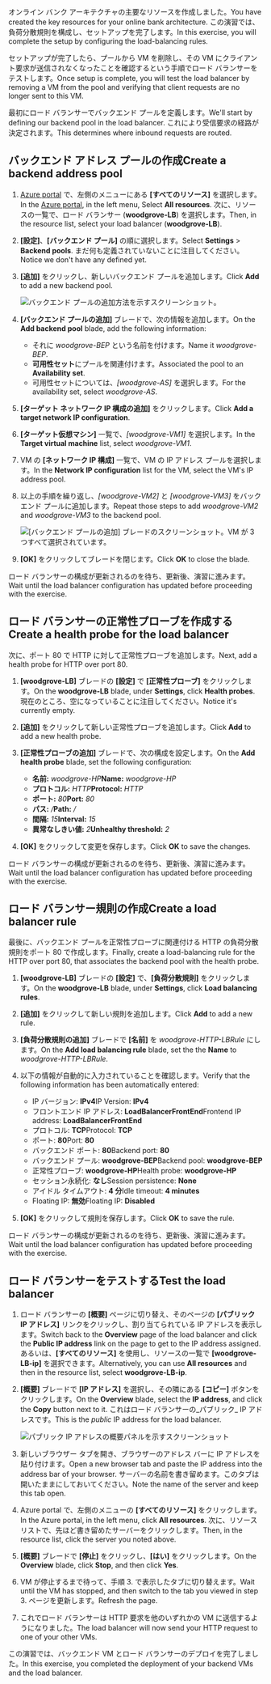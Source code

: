 <span data-ttu-id="518ca-101">オンライン バンク アーキテクチャの主要なリソースを作成しました。</span><span class="sxs-lookup"><span data-stu-id="518ca-101">You have created the key resources for your online bank architecture.</span></span> <span data-ttu-id="518ca-102">この演習では、負荷分散規則を構成し、セットアップを完了します。</span><span class="sxs-lookup"><span data-stu-id="518ca-102">In this exercise, you will complete the setup by configuring the load-balancing rules.</span></span>

<span data-ttu-id="518ca-103">セットアップが完了したら、プールから VM を削除し、その VM にクライアント要求が送信されなくなったことを確認するという手順でロード バランサーをテストします。</span><span class="sxs-lookup"><span data-stu-id="518ca-103">Once setup is complete, you will test the load balancer by removing a VM from the pool and verifying that client requests are no longer sent to this VM.</span></span>

<span data-ttu-id="518ca-104">最初にロード バランサーでバックエンド プールを定義します。</span><span class="sxs-lookup"><span data-stu-id="518ca-104">We'll start by defining our backend pool in the load balancer.</span></span> <span data-ttu-id="518ca-105">これにより受信要求の経路が決定されます。</span><span class="sxs-lookup"><span data-stu-id="518ca-105">This determines where inbound requests are routed.</span></span>

## <a name="create-a-backend-address-pool"></a><span data-ttu-id="518ca-106">バックエンド アドレス プールの作成</span><span class="sxs-lookup"><span data-stu-id="518ca-106">Create a backend address pool</span></span>

1. <span data-ttu-id="518ca-107">[Azure portal](https://portal.azure.com/learn.docs.microsoft.com?azure-portal=true) で、左側のメニューにある **[すべてのリソース]** を選択します。</span><span class="sxs-lookup"><span data-stu-id="518ca-107">In the [Azure portal](https://portal.azure.com/learn.docs.microsoft.com?azure-portal=true), in the left menu, Select **All resources**.</span></span> <span data-ttu-id="518ca-108">次に、リソースの一覧で、ロード バランサー (**woodgrove-LB**) を選択します。</span><span class="sxs-lookup"><span data-stu-id="518ca-108">Then, in the resource list, select your load balancer (**woodgrove-LB**).</span></span>

1. <span data-ttu-id="518ca-109">**[設定]**、**[バックエンド プール]** の順に選択します。</span><span class="sxs-lookup"><span data-stu-id="518ca-109">Select **Settings** > **Backend pools**.</span></span> <span data-ttu-id="518ca-110">まだ何も定義されていないことに注目してください。</span><span class="sxs-lookup"><span data-stu-id="518ca-110">Notice we don't have any defined yet.</span></span>

1. <span data-ttu-id="518ca-111">**[追加]** をクリックし、新しいバックエンド プールを追加します。</span><span class="sxs-lookup"><span data-stu-id="518ca-111">Click **Add** to add a new backend pool.</span></span>

    ![バックエンド プールの追加方法を示すスクリーンショット。](../media/6-backend-pools.png)

1. <span data-ttu-id="518ca-113">**[バックエンド プールの追加]** ブレードで、次の情報を追加します。</span><span class="sxs-lookup"><span data-stu-id="518ca-113">On the **Add backend pool** blade, add the following information:</span></span>
    - <span data-ttu-id="518ca-114">それに _woodgrove-BEP_ という名前を付けます。</span><span class="sxs-lookup"><span data-stu-id="518ca-114">Name it _woodgrove-BEP_.</span></span>
    - <span data-ttu-id="518ca-115">**可用性セット**にプールを関連付けます。</span><span class="sxs-lookup"><span data-stu-id="518ca-115">Associated the pool to an **Availability set**.</span></span>
    - <span data-ttu-id="518ca-116">可用性セットについては、_[woodgrove-AS]_ を選択します。</span><span class="sxs-lookup"><span data-stu-id="518ca-116">For the availability set, select _woodgrove-AS_.</span></span>

1. <span data-ttu-id="518ca-117">**[ターゲット ネットワーク IP 構成の追加]** をクリックします。</span><span class="sxs-lookup"><span data-stu-id="518ca-117">Click **Add a target network IP configuration**.</span></span>

1. <span data-ttu-id="518ca-118">**[ターゲット仮想マシン]** 一覧で、_[woodgrove-VM1]_ を選択します。</span><span class="sxs-lookup"><span data-stu-id="518ca-118">In the **Target virtual machine** list, select _woodgrove-VM1_.</span></span>

1. <span data-ttu-id="518ca-119">VM の **[ネットワーク IP 構成]** 一覧で、VM の IP アドレス プールを選択します。</span><span class="sxs-lookup"><span data-stu-id="518ca-119">In the **Network IP configuration** list for the VM, select the VM's IP address pool.</span></span>

1. <span data-ttu-id="518ca-120">以上の手順を繰り返し、_[woodgrove-VM2]_ と _[woodgrove-VM3]_ をバックエンド プールに追加します。</span><span class="sxs-lookup"><span data-stu-id="518ca-120">Repeat those steps to add _woodgrove-VM2_ and _woodgrove-VM3_ to the backend pool.</span></span>

    ![[バックエンド プールの追加] ブレードのスクリーンショット。VM が 3 つすべて選択されています。](../media/6-add-backend-pool.png)

1. <span data-ttu-id="518ca-122">**[OK]** をクリックしてブレードを閉じます。</span><span class="sxs-lookup"><span data-stu-id="518ca-122">Click **OK** to close the blade.</span></span>

<span data-ttu-id="518ca-123">ロード バランサーの構成が更新されるのを待ち、更新後、演習に進みます。</span><span class="sxs-lookup"><span data-stu-id="518ca-123">Wait until the load balancer configuration has updated before proceeding with the exercise.</span></span>

## <a name="create-a-health-probe-for-the-load-balancer"></a><span data-ttu-id="518ca-124">ロード バランサーの正常性プローブを作成する</span><span class="sxs-lookup"><span data-stu-id="518ca-124">Create a health probe for the load balancer</span></span>

<span data-ttu-id="518ca-125">次に、ポート 80 で HTTP に対して正常性プローブを追加します。</span><span class="sxs-lookup"><span data-stu-id="518ca-125">Next, add a health probe for HTTP over port 80.</span></span>

1. <span data-ttu-id="518ca-126">**[woodgrove-LB]** ブレードの **[設定]** で **[正常性プローブ]** をクリックします。</span><span class="sxs-lookup"><span data-stu-id="518ca-126">On the **woodgrove-LB** blade, under **Settings**, click **Health probes**.</span></span> <span data-ttu-id="518ca-127">現在のところ、空になっていることに注目してください。</span><span class="sxs-lookup"><span data-stu-id="518ca-127">Notice it's currently empty.</span></span>

1. <span data-ttu-id="518ca-128">**[追加]** をクリックして新しい正常性プローブを追加します。</span><span class="sxs-lookup"><span data-stu-id="518ca-128">Click **Add** to add a new health probe.</span></span>

1. <span data-ttu-id="518ca-129">**[正常性プローブの追加]** ブレードで、次の構成を設定します。</span><span class="sxs-lookup"><span data-stu-id="518ca-129">On the **Add health probe** blade, set the following configuration:</span></span>
    - <span data-ttu-id="518ca-130">**名前:** _woodgrove-HP_</span><span class="sxs-lookup"><span data-stu-id="518ca-130">**Name:** _woodgrove-HP_</span></span>
    - <span data-ttu-id="518ca-131">**プロトコル:** _HTTP_</span><span class="sxs-lookup"><span data-stu-id="518ca-131">**Protocol:** _HTTP_</span></span>
    - <span data-ttu-id="518ca-132">**ポート:** _80_</span><span class="sxs-lookup"><span data-stu-id="518ca-132">**Port:** _80_</span></span>
    - <span data-ttu-id="518ca-133">**パス:** _/_</span><span class="sxs-lookup"><span data-stu-id="518ca-133">**Path:** _/_</span></span>
    - <span data-ttu-id="518ca-134">**間隔:** _15_</span><span class="sxs-lookup"><span data-stu-id="518ca-134">**Interval:** _15_</span></span>
    - <span data-ttu-id="518ca-135">**異常なしきい値:** _2_</span><span class="sxs-lookup"><span data-stu-id="518ca-135">**Unhealthy threshold:** _2_</span></span>

1. <span data-ttu-id="518ca-136">**[OK]** をクリックして変更を保存します。</span><span class="sxs-lookup"><span data-stu-id="518ca-136">Click **OK** to save the changes.</span></span>

<span data-ttu-id="518ca-137">ロード バランサーの構成が更新されるのを待ち、更新後、演習に進みます。</span><span class="sxs-lookup"><span data-stu-id="518ca-137">Wait until the load balancer configuration has updated before proceeding with the exercise.</span></span>

## <a name="create-a-load-balancer-rule"></a><span data-ttu-id="518ca-138">ロード バランサー規則の作成</span><span class="sxs-lookup"><span data-stu-id="518ca-138">Create a load balancer rule</span></span>

<span data-ttu-id="518ca-139">最後に、バックエンド プールを正常性プローブに関連付ける HTTP の負荷分散規則をポート 80 で作成します。</span><span class="sxs-lookup"><span data-stu-id="518ca-139">Finally, create a load-balancing rule for the HTTP over port 80, that associates the backend pool with the health probe.</span></span>

1. <span data-ttu-id="518ca-140">**[woodgrove-LB]** ブレードの **[設定]** で、**[負荷分散規則]** をクリックします。</span><span class="sxs-lookup"><span data-stu-id="518ca-140">On the **woodgrove-LB** blade, under **Settings**, click **Load balancing rules**.</span></span>

1. <span data-ttu-id="518ca-141">**[追加]** をクリックして新しい規則を追加します。</span><span class="sxs-lookup"><span data-stu-id="518ca-141">Click **Add** to add a new rule.</span></span>

1. <span data-ttu-id="518ca-142">**[負荷分散規則の追加]** ブレードで **[名前]** を _woodgrove-HTTP-LBRule_ にします。</span><span class="sxs-lookup"><span data-stu-id="518ca-142">On the **Add load balancing rule** blade, set the the **Name** to _woodgrove-HTTP-LBRule_.</span></span>

1. <span data-ttu-id="518ca-143">以下の情報が自動的に入力されていることを確認します。</span><span class="sxs-lookup"><span data-stu-id="518ca-143">Verify that the following information has been automatically entered:</span></span>
    - <span data-ttu-id="518ca-144">IP バージョン: **IPv4**</span><span class="sxs-lookup"><span data-stu-id="518ca-144">IP Version: **IPv4**</span></span>
    - <span data-ttu-id="518ca-145">フロントエンド IP アドレス: **LoadBalancerFrontEnd**</span><span class="sxs-lookup"><span data-stu-id="518ca-145">Frontend IP address: **LoadBalancerFrontEnd**</span></span>
    - <span data-ttu-id="518ca-146">プロトコル: **TCP**</span><span class="sxs-lookup"><span data-stu-id="518ca-146">Protocol: **TCP**</span></span>
    - <span data-ttu-id="518ca-147">ポート: **80**</span><span class="sxs-lookup"><span data-stu-id="518ca-147">Port: **80**</span></span>
    - <span data-ttu-id="518ca-148">バックエンド ポート: **80**</span><span class="sxs-lookup"><span data-stu-id="518ca-148">Backend port: **80**</span></span>
    - <span data-ttu-id="518ca-149">バックエンド プール: **woodgrove-BEP**</span><span class="sxs-lookup"><span data-stu-id="518ca-149">Backend pool: **woodgrove-BEP**</span></span>
    - <span data-ttu-id="518ca-150">正常性プローブ: **woodgrove-HP**</span><span class="sxs-lookup"><span data-stu-id="518ca-150">Health probe: **woodgrove-HP**</span></span>
    - <span data-ttu-id="518ca-151">セッション永続化: **なし**</span><span class="sxs-lookup"><span data-stu-id="518ca-151">Session persistence: **None**</span></span>
    - <span data-ttu-id="518ca-152">アイドル タイムアウト: **4 分**</span><span class="sxs-lookup"><span data-stu-id="518ca-152">Idle timeout: **4 minutes**</span></span>
    - <span data-ttu-id="518ca-153">Floating IP: **無効**</span><span class="sxs-lookup"><span data-stu-id="518ca-153">Floating IP: **Disabled**</span></span>

1. <span data-ttu-id="518ca-154">**[OK]** をクリックして規則を保存します。</span><span class="sxs-lookup"><span data-stu-id="518ca-154">Click **OK** to save the rule.</span></span>

<span data-ttu-id="518ca-155">ロード バランサーの構成が更新されるのを待ち、更新後、演習に進みます。</span><span class="sxs-lookup"><span data-stu-id="518ca-155">Wait until the load balancer configuration has updated before proceeding with the exercise.</span></span>

## <a name="test-the-load-balancer"></a><span data-ttu-id="518ca-156">ロード バランサーをテストする</span><span class="sxs-lookup"><span data-stu-id="518ca-156">Test the load balancer</span></span>

1. <span data-ttu-id="518ca-157">ロード バランサーの **[概要]** ページに切り替え、そのページの **[パブリック IP アドレス]** リンクをクリックし、割り当てられている IP アドレスを表示します。</span><span class="sxs-lookup"><span data-stu-id="518ca-157">Switch back to the **Overview** page of the load balancer and click the **Public IP address** link on the page to get to the IP address assigned.</span></span> <span data-ttu-id="518ca-158">あるいは、**[すべてのリソース]** を使用し、リソースの一覧で **[woodgrove-LB-ip]** を選択できます。</span><span class="sxs-lookup"><span data-stu-id="518ca-158">Alternatively, you can use **All resources** and then in the resource list, select **woodgrove-LB-ip**.</span></span>

1. <span data-ttu-id="518ca-159">**[概要]** ブレードで **[IP アドレス]** を選択し、その隣にある **[コピー]** ボタンをクリックします。</span><span class="sxs-lookup"><span data-stu-id="518ca-159">On the **Overview** blade, select the **IP address**, and click the **Copy** button next to it.</span></span> <span data-ttu-id="518ca-160">これはロード バランサーの_パブリック_ IP アドレスです。</span><span class="sxs-lookup"><span data-stu-id="518ca-160">This is the _public_ IP address for the load balancer.</span></span>

    ![パブリック IP アドレスの概要パネルを示すスクリーンショット](../media/6-public-ip.png)

1. <span data-ttu-id="518ca-162">新しいブラウザー タブを開き、ブラウザーのアドレス バーに IP アドレスを貼り付けます。</span><span class="sxs-lookup"><span data-stu-id="518ca-162">Open a new browser tab and paste the IP address into the address bar of your browser.</span></span> <span data-ttu-id="518ca-163">サーバーの名前を書き留めます。このタブは開いたままにしておいてください。</span><span class="sxs-lookup"><span data-stu-id="518ca-163">Note the name of the server and keep this tab open.</span></span>

1. <span data-ttu-id="518ca-164">Azure portal で、左側のメニューの **[すべてのリソース]** をクリックします。</span><span class="sxs-lookup"><span data-stu-id="518ca-164">In the Azure portal, in the left menu, click **All resources**.</span></span> <span data-ttu-id="518ca-165">次に、リソース リストで、先ほど書き留めたサーバーをクリックします。</span><span class="sxs-lookup"><span data-stu-id="518ca-165">Then, in the resource list, click the server you noted above.</span></span>

1. <span data-ttu-id="518ca-166">**[概要]** ブレードで **[停止]** をクリックし、**[はい]** をクリックします。</span><span class="sxs-lookup"><span data-stu-id="518ca-166">On the **Overview** blade, click **Stop**, and then click **Yes**.</span></span>

1. <span data-ttu-id="518ca-167">VM が停止するまで待って、手順 3. で表示したタブに切り替えます。</span><span class="sxs-lookup"><span data-stu-id="518ca-167">Wait until the VM has stopped, and then switch to the tab you viewed in step 3.</span></span> <span data-ttu-id="518ca-168">ページを更新します。</span><span class="sxs-lookup"><span data-stu-id="518ca-168">Refresh the page.</span></span>

1. <span data-ttu-id="518ca-169">これでロード バランサーは HTTP 要求を他のいずれかの VM に送信するようになりました。</span><span class="sxs-lookup"><span data-stu-id="518ca-169">The load balancer will now send your HTTP request to one of your other VMs.</span></span>

<span data-ttu-id="518ca-170">この演習では、バックエンド VM とロード バランサーのデプロイを完了しました。</span><span class="sxs-lookup"><span data-stu-id="518ca-170">In this exercise, you completed the deployment of your backend VMs and the load balancer.</span></span>
